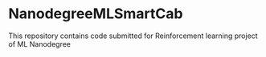 # NanodegreeMLSmartCab
This repository contains code submitted for Reinforcement learning project of ML Nanodegree
